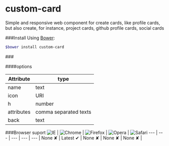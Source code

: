 custom-card
===========
Simple and responsive web component for create cards, like profile cards,  but also create, for instance, project cards, github profile cards, social cards

###Install
 Using [Bower](http://bower.io):

```sh
$bower install custom-card
```

###<custom-card>

####options

Attribute  |type     				| 
---		   |---      				|
name	   |text    			    |	
icon       |URI      				|
h          |number					|
attributes |comma separated texts	|
back	   |text					|


###Browser suport
![IE](https://cloud.githubusercontent.com/assets/398893/3528325/20373e76-078e-11e4-8e3a-1cb86cf506f0.png) | ![Chrome](https://cloud.githubusercontent.com/assets/398893/3528328/23bc7bc4-078e-11e4-8752-ba2809bf5cce.png) | ![Firefox](https://cloud.githubusercontent.com/assets/398893/3528329/26283ab0-078e-11e4-84d4-db2cf1009953.png) | ![Opera](https://cloud.githubusercontent.com/assets/398893/3528330/27ec9fa8-078e-11e4-95cb-709fd11dac16.png) | ![Safari](https://cloud.githubusercontent.com/assets/398893/3528331/29df8618-078e-11e4-8e3e-ed8ac738693f.png)
--- | --- | --- | --- | --- |
None ✘ | Latest ✔ | None ✘ | None ✘ | None ✘ |